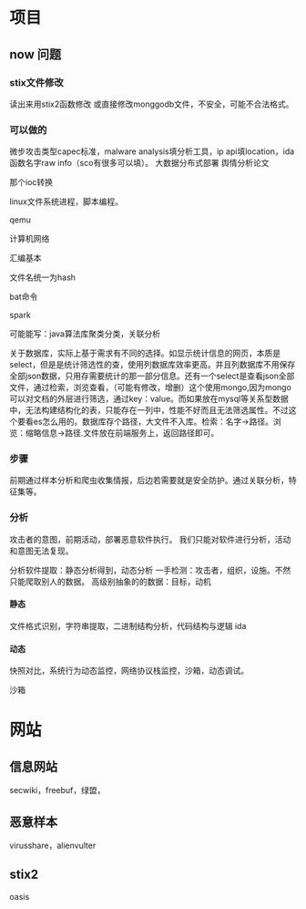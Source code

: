 # 项目

## now 问题

### stix文件修改
读出来用stix2函数修改
或直接修改monggodb文件，不安全，可能不合法格式。

### 可以做的
微步攻击类型capec标准，malware analysis填分析工具，ip api填location，ida函数名字raw info（sco有很多可以填）。
大数据分布式部署
舆情分析论文

那个ioc转换

linux文件系统进程，脚本编程。

qemu

计算机网络

汇编基本

文件名统一为hash

bat命令

spark

可能能写：java算法库聚类分类，关联分析

关于数据库，实际上基于需求有不同的选择。如显示统计信息的网页，本质是select，但是是统计筛选性的查，使用列数据库效率更高。并且列数据库不用保存全部json数据，只用存需要统计的那一部分信息。还有一个select是查看json全部文件，通过检索，浏览查看，（可能有修改，增删）这个使用mongo,因为mongo可以对文档的外层进行筛选，通过key：value。而如果放在mysql等关系型数据中，无法构建结构化的表，只能存在一列中，性能不好而且无法筛选属性。不过这个要看es怎么用的。数据库存个路径，大文件不入库。检索：名字->路径。浏览：缩略信息->路径.文件放在前端服务上，返回路径即可。

### 步骤
前期通过样本分析和爬虫收集情报，后边若需要就是安全防护。通过关联分析，特征集等。

### 分析

攻击者的意图，前期活动，部署恶意软件执行。
我们只能对软件进行分析，活动和意图无法复现。

分析软件提取：静态分析得到，动态分析
一手检测：攻击者，组织，设施。不然只能爬取别人的数据。
高级别抽象的的数据：目标，动机



#### 静态
文件格式识别，字符串提取，二进制结构分析，代码结构与逻辑
ida

#### 动态
快照对比，系统行为动态监控，网络协议栈监控，沙箱，动态调试。

沙箱

# 网站

## 信息网站
secwiki，freebuf，绿盟，

##  恶意样本
virusshare，alienvulter

## stix2
oasis